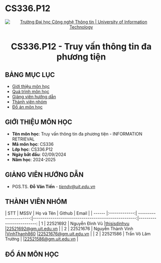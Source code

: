 # CS336.P12
<p align="center">
  <a href="https://www.uit.edu.vn/" title="Trường Đại học Công nghệ Thông tin" style="border: 5;">
    <img src="https://i.imgur.com/WmMnSRt.png" alt="Trường Đại học Công nghệ Thông tin | University of Information Technology">
  </a>
</p>

<!-- Title -->
<h1 align="center"><b>CS336.P12 - Truy vấn thông tin đa phương tiện</b></h1>

## BẢNG MỤC LỤC
* [ Giới thiệu môn học](#gioithieumonhoc)
* [Quá trình môn học](#quatrinh)
* [ Giảng viên hướng dẫn](#giangvien)
* [ Thành viên nhóm](#thanhvien)
* [ Đồ án môn học](#doan)
## GIỚI THIỆU MÔN HỌC
<a name="gioithieumonhoc"></a>
* **Tên môn học**: Truy vấn thông tin đa phương tiện - INFORMATION RETRIEVAL
* **Mã môn học**: CS336
* **Lớp học**: CS336.P12
* **Ngày bắt đầu**: 02/09/2024
* **Năm học**: 2024-2025
## GIẢNG VIÊN HƯỚNG DẪN
<a name="giangvien"></a>
* PGS.TS. **Đỗ Văn Tiến** - *tiendv@uit.edu.vn*

## THÀNH VIÊN NHÓM
<a name="thanhvien"></a>
| STT    | MSSV          | Họ và Tên              | Github                                               | Email                   |
| ------ |:-------------:| ----------------------:|-----------------------------------------------------:|-------------------------:
| 1      | 22521692      | Nguyễn Đình Vũ         |[thisisdinhvu](https://github.com/thisisdinhvu)       |22521692@gm.uit.edu.vn   |
| 2      | 22521676      | Nguyễn Thành Vinh      |[VinhThanh860](https://github.com/VinhThanh860)       |22521676@gm.uit.edu.vn   |
| 2      | 22521586      | Trần Võ Lâm Trường     |     |22521586@gm.uit.edu.vn   |


## ĐỒ ÁN MÔN HỌC
<a name="doan"></a>
